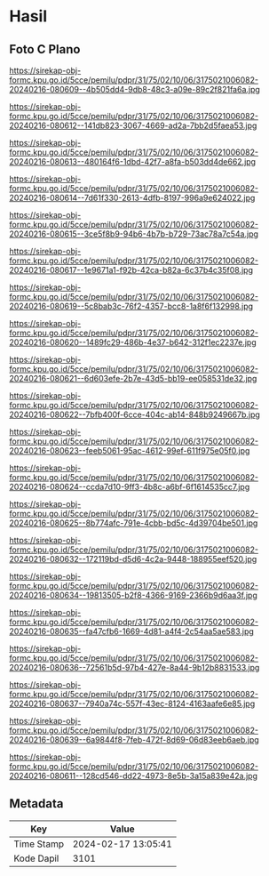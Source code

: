 # Hasil

## Foto C Plano

https://sirekap-obj-formc.kpu.go.id/5cce/pemilu/pdpr/31/75/02/10/06/3175021006082-20240216-080609--4b505dd4-9db8-48c3-a09e-89c2f821fa6a.jpg

https://sirekap-obj-formc.kpu.go.id/5cce/pemilu/pdpr/31/75/02/10/06/3175021006082-20240216-080612--141db823-3067-4669-ad2a-7bb2d5faea53.jpg

https://sirekap-obj-formc.kpu.go.id/5cce/pemilu/pdpr/31/75/02/10/06/3175021006082-20240216-080613--480164f6-1dbd-42f7-a8fa-b503dd4de662.jpg

https://sirekap-obj-formc.kpu.go.id/5cce/pemilu/pdpr/31/75/02/10/06/3175021006082-20240216-080614--7d61f330-2613-4dfb-8197-996a9e624022.jpg

https://sirekap-obj-formc.kpu.go.id/5cce/pemilu/pdpr/31/75/02/10/06/3175021006082-20240216-080615--3ce5f8b9-94b6-4b7b-b729-73ac78a7c54a.jpg

https://sirekap-obj-formc.kpu.go.id/5cce/pemilu/pdpr/31/75/02/10/06/3175021006082-20240216-080617--1e9671a1-f92b-42ca-b82a-6c37b4c35f08.jpg

https://sirekap-obj-formc.kpu.go.id/5cce/pemilu/pdpr/31/75/02/10/06/3175021006082-20240216-080619--5c8bab3c-76f2-4357-bcc8-1a8f6f132998.jpg

https://sirekap-obj-formc.kpu.go.id/5cce/pemilu/pdpr/31/75/02/10/06/3175021006082-20240216-080620--1489fc29-486b-4e37-b642-312f1ec2237e.jpg

https://sirekap-obj-formc.kpu.go.id/5cce/pemilu/pdpr/31/75/02/10/06/3175021006082-20240216-080621--6d603efe-2b7e-43d5-bb19-ee058531de32.jpg

https://sirekap-obj-formc.kpu.go.id/5cce/pemilu/pdpr/31/75/02/10/06/3175021006082-20240216-080622--7bfb400f-6cce-404c-ab14-848b9249667b.jpg

https://sirekap-obj-formc.kpu.go.id/5cce/pemilu/pdpr/31/75/02/10/06/3175021006082-20240216-080623--feeb5061-95ac-4612-99ef-611f975e05f0.jpg

https://sirekap-obj-formc.kpu.go.id/5cce/pemilu/pdpr/31/75/02/10/06/3175021006082-20240216-080624--ccda7d10-9ff3-4b8c-a6bf-6f1614535cc7.jpg

https://sirekap-obj-formc.kpu.go.id/5cce/pemilu/pdpr/31/75/02/10/06/3175021006082-20240216-080625--8b774afc-791e-4cbb-bd5c-4d39704be501.jpg

https://sirekap-obj-formc.kpu.go.id/5cce/pemilu/pdpr/31/75/02/10/06/3175021006082-20240216-080632--172119bd-d5d6-4c2a-9448-188955eef520.jpg

https://sirekap-obj-formc.kpu.go.id/5cce/pemilu/pdpr/31/75/02/10/06/3175021006082-20240216-080634--19813505-b2f8-4366-9169-2366b9d6aa3f.jpg

https://sirekap-obj-formc.kpu.go.id/5cce/pemilu/pdpr/31/75/02/10/06/3175021006082-20240216-080635--fa47cfb6-1669-4d81-a4f4-2c54aa5ae583.jpg

https://sirekap-obj-formc.kpu.go.id/5cce/pemilu/pdpr/31/75/02/10/06/3175021006082-20240216-080636--72561b5d-97b4-427e-8a44-9b12b8831533.jpg

https://sirekap-obj-formc.kpu.go.id/5cce/pemilu/pdpr/31/75/02/10/06/3175021006082-20240216-080637--7940a74c-557f-43ec-8124-4163aafe6e85.jpg

https://sirekap-obj-formc.kpu.go.id/5cce/pemilu/pdpr/31/75/02/10/06/3175021006082-20240216-080639--6a9844f8-7feb-472f-8d69-06d83eeb6aeb.jpg

https://sirekap-obj-formc.kpu.go.id/5cce/pemilu/pdpr/31/75/02/10/06/3175021006082-20240216-080611--128cd546-dd22-4973-8e5b-3a15a839e42a.jpg


## Metadata

| Key        | Value               |
| ---------- | ------------------- |
| Time Stamp | 2024-02-17 13:05:41 |
| Kode Dapil | 3101                |



